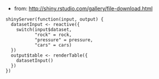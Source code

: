 * from: http://shiny.rstudio.com/gallery/file-download.html

```
shinyServer(function(input, output) {
  datasetInput <- reactive({
    switch(input$dataset,
           "rock" = rock,
           "pressure" = pressure,
           "cars" = cars)
  })
  output$table <- renderTable({
    datasetInput()
  })
})
```
